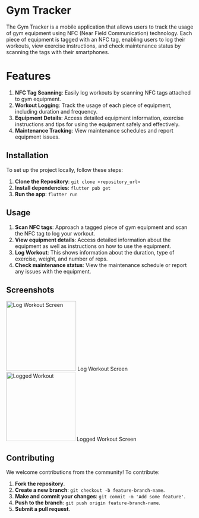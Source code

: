 # Gym Tracker

The Gym Tracker is a mobile application that allows users to track the usage of gym equipment using NFC (Near Field Communication) technology. Each piece of equipment is tagged with an NFC tag, enabling users to log their workouts, view exercise instructions, and check maintenance status by scanning the tags with their smartphones.

# Features

1. **NFC Tag Scanning**: Easily log workouts by scanning NFC tags attached to gym equipment.
2. **Workout Logging**: Track the usage of each piece of equipment, including duration and frequency.
3. **Equipment Details**: Access detailed equipment information, exercise instructions and tips for using the equipment safely and effectively.
4. **Maintenance Tracking**: View maintenance schedules and report equipment issues.

## Installation

To set up the project locally, follow these steps:

1. **Clone the Repository**: `git clone <repository_url>`
2. **Install dependencies**: `flutter pub get`
3. **Run the app**: `flutter run`

## Usage

1. **Scan NFC tags**: Approach a tagged piece of gym equipment and scan the NFC tag to log your workout.
2. **View equipment details**: Access detailed information about the equipment as well as instructions on how to use the equipment.
3. **Log Workout**: This shows information about the duration, type of exercise, weight, and number of reps.
5. **Check maintenance status**: View the maintenance schedule or report any issues with the equipment.

## Screenshots
<img width="188" alt="Log Workout Screen" src="https://github.com/user-attachments/assets/309b8df9-d17a-45f4-8ad9-ba75af15ae30">
Log Workout Screen


<img width="186" alt="Logged Workout" src="https://github.com/user-attachments/assets/0e045485-ef5b-453e-82e4-e16250bc5707">
Logged Workout Screen



## Contributing

We welcome contributions from the community! To contribute:

1. **Fork the repository**.
2. **Create a new branch**: `git checkout -b feature-branch-name`.
3. **Make and commit your changes**: `git commit -m 'Add some feature'`.
4. **Push to the branch**: `git push origin feature-branch-name`.
5. **Submit a pull request**.

